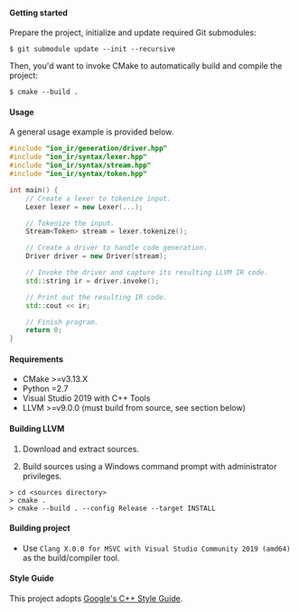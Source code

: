 #### Getting started

Prepare the project, initialize and update required Git submodules:

```shell
$ git submodule update --init --recursive
```

Then, you'd want to invoke CMake to automatically build and compile the project:

```shell
$ cmake --build .
```

#### Usage

A general usage example is provided below.

```cpp
#include "ion_ir/generation/driver.hpp"
#include "ion_ir/syntax/lexer.hpp"
#include "ion_ir/syntax/stream.hpp"
#include "ion_ir/syntax/token.hpp"

int main() {
    // Create a lexer to tokenize input.
    Lexer lexer = new Lexer(...);

    // Tokenize the input.
    Stream<Token> stream = lexer.tokenize();

    // Create a driver to handle code generation.
    Driver driver = new Driver(stream);

    // Invoke the driver and capture its resulting LLVM IR code.
    std::string ir = driver.invoke();

    // Print out the resulting IR code.
    std::cout << ir;

    // Finish program.
    return 0;
}
```

#### Requirements

* CMake >=v3.13.X
* Python =2.7
* Visual Studio 2019 with C++ Tools
* LLVM >=v9.0.0 (must build from source, see section below)

#### Building LLVM

1. Download and extract sources.

2. Build sources using a Windows command prompt with administrator privileges.

```
> cd <sources directory>
> cmake .
> cmake --build . --config Release --target INSTALL
```

#### Building project

* Use `Clang X.0.0 for MSVC with Visual Studio Community 2019 (amd64)` as the build/compiler tool.

#### Style Guide

This project adopts [Google's C++ Style Guide](https://google.github.io/styleguide/cppguide.html).
